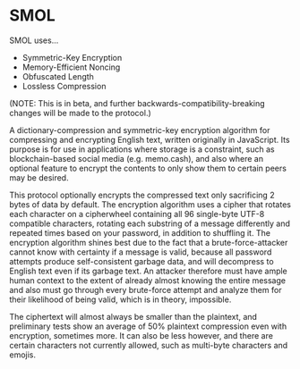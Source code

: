 # SMOL

SMOL uses...
- Symmetric-Key Encryption
- Memory-Efficient Noncing
- Obfuscated Length
- Lossless Compression

(NOTE: This is in beta, and further backwards-compatibility-breaking changes will be made to the protocol.)

A dictionary-compression and symmetric-key encryption algorithm for compressing and encrypting English text, written originally in JavaScript. Its purpose is for use in applications where storage is a constraint, such as blockchain-based social media (e.g. memo.cash), and also where an optional feature to encrypt the contents to only show them to certain peers may be desired.

This protocol optionally encrypts the compressed text only sacrificing 2 bytes of data by default. The encryption algorithm uses a cipher that rotates each character on a cipherwheel containing all 96 single-byte UTF-8 compatible characters, rotating each substring of a message differently and repeated times based on your password, in addition to shuffling it. The encryption algorithm shines best due to the fact that a brute-force-attacker cannot know with certainty if a message is valid, because all password attempts produce self-consistent garbage data, and will decompress to English text even if its garbage text. An attacker therefore must have ample human context to the extent of already almost knowing the entire message and also must go through every brute-force attempt and analyze them for their likelihood of being valid, which is in theory, impossible.

The ciphertext will almost always be smaller than the plaintext, and preliminary tests show an average of 50% plaintext compression even with encryption, sometimes more. It can also be less however, and there are certain characters not currently allowed, such as multi-byte characters and emojis.
